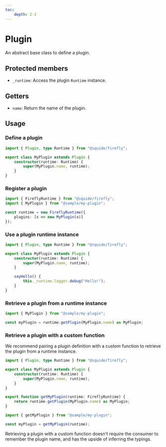 ```yaml
---
toc:
    depth: 2-3
---
```


# Plugin

An abstract base class to define a plugin.

## Protected members

- `_runtime`: Access the plugin `Runtime` instance.

## Getters

- `name`: Return the name of the plugin.

## Usage

### Define a plugin

```ts my-plugin/src/myPlugin.ts
import { Plugin, type Runtime } from "@squide/firefly";

export class MyPlugin extends Plugin {
    constructor(runtime: Runtime) {
        super(MyPlugin.name, runtime);
    }
}
```

### Register a plugin

```ts !#5
import { FireflyRuntime } from "@squide/firefly";
import { MyPlugin } from "@sample/my-plugin";

const runtime = new FireflyRuntime({
    plugins: [x => new MyPlugin(x)]
});
```

### Use a plugin runtime instance

```ts !#9 my-plugin/src/myPlugin.ts
import { Plugin, type Runtime } from "@squide/firefly";

export class MyPlugin extends Plugin {
    constructor(runtime: Runtime) {
        super(MyPlugin.name, runtime);
    }

    sayHello() {
        this._runtime.logger.debug("Hello!");
    }
}
```

### Retrieve a plugin from a runtime instance

```ts
import { MyPlugin } from "@sample/my-plugin";

const myPlugin = runtime.getPlugin(MyPlugin.name) as MyPlugin;
```

### Retrieve a plugin with a custom function

We recommend pairing a plugin definition with a custom function to retrieve the plugin from a runtime instance.

```ts !#9-11 my-plugin/src/myPlugin.ts
import { Plugin, type Runtime } from "@squide/firefly";

export class MyPlugin extends Plugin {
    constructor(runtime: Runtime) {
        super(MyPlugin.name, runtime);
    }
}

export function getMyPlugin(runtime: FireflyRuntime) {
    return runtime.getPlugin(MyPlugin.name) as MyPlugin;
}
```

```ts
import { getMyPlugin } from "@sample/my-plugin";

const myPlugin = getMyPlugin(runtime);
```

Retrieving a plugin with a custom function doesn't require the consumer to remember the plugin name, and has the upside of inferring the typings.
